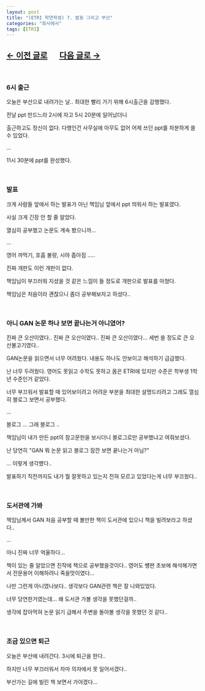 ```yaml
---
layout: post
title: "(ETRI 학연학생) 7. 발표 그리고 부산"
categories: "회사에서"
tags: [ETRI]
---
```


## [←  이전 글로](https://maizer2.github.io/회사에서/2022/03/09/(ETRI-학연학생)-6.-휴일에는-수업과-논문.html) 　 [다음 글로 →](https://maizer2.github.io/회사에서/2022/03/14/(ETRI-학연학생)-8.-Abstract만-읽은-나.html)

<br/>

### 6시 출근

오늘은 부산으로 내려가는 날.. 최대한 빨리 가기 위해 6시출근을 감행했다.

전날 ppt 만드느라 2시에 자고 5시 20분에 일어났더니

출근하고도 정신이 없다. 다행인건 사무실에 아무도 없어 어제 쓰던 ppt를 차분하게 쓸 수 있었다.

...

11시 30분에 ppt를 완성했다.

<br/>

### 발표

크게 사람들 앞에서 하는 발표가 아닌 책임님 앞에서 ppt 띄워서 하는 발표였다.

사실 크게 긴장 안 할 줄 알았다.

열심히 공부했고 논문도 계속 봤으니까...

...

영어 까먹기, 호흡 불량, 시야 좁아짐 .....

진짜 개판도 이런 개판이 없다.

책임님이 부끄러워 지셨을 것 같은 느낌이 들 정도로 개판으로 발표를 마쳤다.

책임님은 처음이라 괜찮으니 좀더 공부해보자고 하셨다..


<br/>

### 아니 GAN 논문 하나 보면 끝나는거 아니였어?

진짜 큰 오산이였다.. 진짜 큰 오산이였다.. 진짜 큰 오산이였다... 세번 쓸 정도로 큰 오산불고기였다..

GAN논문을 읽으면서 너무 어려웠다. 내용도 하나도 안보이고 해석하기 급급했다.

난 너무 두려웠다. 영어도 못읽고 수학도 못하고 몸은 ETRI에 있지만 수준은 학부생 1학년 수준인거 같았다.

너무 부끄워서 발표할 때 있어보이려고 어려운 부분을 최대한 설명드리려고 그래도 열심히 블로그 보면서 공부했다.

...

블로그  ... 그래 블로그 ..

책임님이 내가 만든 ppt의 참고문헌을 보시더니 블로그로만 공부했냐고 여줘보셨다.

난 당연히 "GAN 뭐 논문 읽고 블로그 잠깐 보면 끝나는거 아님?"

... 이렇게 생각헀다..

발표하기 직전까지도 내가 뭘 잘못하고 있는지 전혀 모르고 있었다는게 너무 부끄웠다..


<br/>

### 도서관에 가봐

책임님께서 GAN 처음 공부할 때 볼만한 책이 도서관에 있으니 책을 빌려보라고 하셨다..

...

아니 진짜 너무 억울하다...

책이 있는 줄 알았으면 진작에 책으로 공부했을것이다.. 영어도 썡판 초보에 해석해가면서 전문용어 이해하려니 죽을맛이였다...

나만 그런게 아니였나보다.. 생각보다 GAN관련 책은 잘 나와있었다.

너무 당연한거였는데... 왜 도서관 가볼 생각을 못했던걸까..

생각에 잡아먹혀 논문 읽기 급해서 주변을 돌아볼 생각을 못했던 것 같다..


<br/>

### 조금 있으면 퇴근

오늘은 부산에 내려간다. 3시에 퇴근을 한다..

하지만 너무 부끄러워서 차마 의자에서 못 일어서겠다..

부산가는 길에 빌린 책 보면서 가야겠다...
